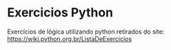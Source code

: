 # Exercicios Python
Exercícios de lógica utilizando python retirados do site:  https://wiki.python.org.br/ListaDeExercicios
